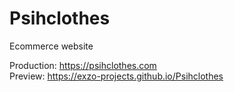 # Psihclothes
  Ecommerce website

 Production: https://psihclothes.com  
 Preview: https://exzo-projects.github.io/Psihclothes
